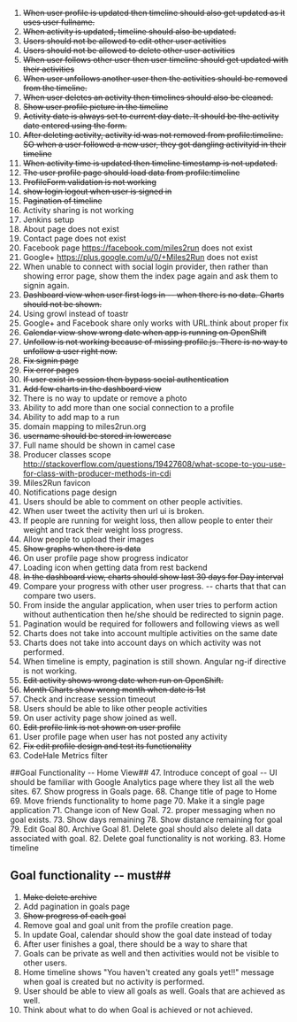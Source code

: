 1. <s>When user profile is updated then timeline should also get updated as it uses user fullname.</s>
2. <s>When activity is updated, timeline should also be updated.</s>
3. <s>Users should not be allowed to edit other user activities</s>
4. <s>Users should not be allowed to delete other user activities</s>
5. <s>When user follows other user then user timeline should get updated with their activities</s>
6. <s>When user unfollows another user then the activities should be removed from the timeline.</s>
7. <s>When user deletes an activity then timelines should also be cleaned.</s>
8. <s>Show user profile picture in the timeline</s>
9. <s>Activity date is always set to current day date. It should be the activity date entered using the form.</s>
10. <s>After deleting activity, activity id was not removed from profile:timeline. SO when a user followed a new user, they got dangling activityid in their timeline</s>
11. <s>When activity time is updated then timeline timestamp is not updated.</s>
12. <s>The user profile page should load data from profile:timeline</s>
13. <s>ProfileForm validation is not working</s>
14. <s>show login logout when user is signed in</s>
15. <s>Pagination of timeline</s>
16. Activity sharing is not working
17. Jenkins setup
18. About page does not exist
19. Contact page does not exist
20. Facebook page https://facebook.com/miles2run does not exist
21. Google+ https://plus.google.com/u/0/+Miles2Run does not exist
22. When unable to connect with social login provider, then rather than showing error page, show them the index page again and ask them to signin again.
23. <s>Dashboard view when user first logs in -- when there is no data. Charts should not be shown.</s>
24. Using growl instead of toastr
25. Google+ and Facebook share only works with URL.think about proper fix
26. <s>Calendar view show wrong date when app is running on OpenShift</s>
27. <s>Unfollow is not working because of missing profile.js. There is no way to unfollow a user right now.</s>
28. <s>Fix signin page</s>
29. <s>Fix error pages</s>
30. <s>If user exist in session then bypass social authentication</s>
31. <s>Add few charts in the dashboard view</s>
32. There is no way to update or remove a photo
33. Ability to add more than one social connection to a profile
34. Ability to add map to a run
35. domain mapping to miles2run.org
36. <s>username should be stored in lowercase</s>
37. Full name should be shown in camel case
38. Producer classes scope http://stackoverflow.com/questions/19427608/what-scope-to-you-use-for-class-with-producer-methods-in-cdi
39. Miles2Run favicon
40. Notifications page design
41. Users should be able to comment on other people activities.
42. When user tweet the activity then url ui is broken.
43. If people are running for weight loss, then allow people to enter their weight and track their weight loss progress.
44. Allow people to upload their images
45. <s>Show graphs when there is data</s>
46. On user profile page show progress indicator
48. Loading icon when getting data from rest backend
49. <s>In the dashboard view, charts should show last 30 days for Day interval</s>
50. Compare your progress with other user progress. -- charts that that can compare two users.
51. From inside the angular application, when user tries to perform action without authentication then he/she should be redirected to signin page.
52. Pagination would be required for followers and following views as well
53. Charts does not take into account multiple activities on the same date
54. Charts does not take into account days on which activity was not performed.
55. When timeline is empty, pagination is still shown. Angular ng-if directive is not working.
57. <s>Edit activity shows wrong date when run on OpenShift.</s>
58. <s>Month Charts show wrong month when date is 1st</s>
59. Check and increase session timeout
60. Users should be able to like other people activities
61. On user activity page show joined as well.
62. <s>Edit profile link is not shown on user profile</s>
63. User profile page when user has not posted any activity
64. <s>Fix edit profile design and test its functionality</s>
65. CodeHale Metrics filter

##Goal Functionality -- Home View##
47. Introduce concept of goal -- UI should be familiar with Google Analytics page where they list all the web sites.
67. Show progress in Goals page.
68. Change title of page to Home
69. Move friends functionality to home page
70. Make it a single page application
71. Change icon of New Goal.
72. proper messaging when no goal exists.
73. Show days remaining
78. Show distance remaining for goal
79. Edit Goal
80. Archive Goal
81. Delete goal should also delete all data associated with goal.
82. Delete goal functionality is not working.
83. Home timeline

## Goal functionality -- must##

1. <s>Make delete archive</s>
2. Add pagination in goals page
3. <s>Show progress of each goal</s>
4. Remove goal and goal unit from the profile creation page.
5. In update Goal, calendar should show the goal date instead of today
6. After user finishes a goal, there should be a way to share that
7. Goals can be private as well and then activities would not be visible to other users.
8. Home timeline shows "You haven't created any goals yet!!" message when goal is created but no activity is performed.
9. User should be able to view all goals as well. Goals that are achieved as well.
10. Think about what to do when Goal is achieved or not achieved.
